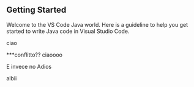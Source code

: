 ## Getting Started

Welcome to the VS Code Java world. Here is a guideline to help you get started to write Java code in Visual Studio Code.

ciao

***conflitto??
ciaoooo 

E invece no
Adios

albii
